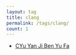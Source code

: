 ```yaml
---
layout: tag
title: clang
permalink: /tags/clang/
count: 1
---
```


- [CYu Yan Ji Ben Yu Fa ](https://zkep.github.io/40509.html)
